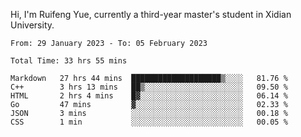 Hi, I'm Ruifeng Yue, currently a third-year master's student in Xidian University.

<!--
**yrf105/yrf105** is a ✨ _special_ ✨ repository because its `README.md` (this file) appears on your GitHub profile.

Here are some ideas to get you started:

- 🔭 I’m currently working on ...
- 🌱 I’m currently learning ...
- 👯 I’m looking to collaborate on ...
- 🤔 I’m looking for help with ...
- 💬 Ask me about ...
- 📫 How to reach me: ...
- 😄 Pronouns: ...
- ⚡ Fun fact: ...
-->

<!--START_SECTION:waka-->

```text
From: 29 January 2023 - To: 05 February 2023

Total Time: 33 hrs 55 mins

Markdown   27 hrs 44 mins  ████████████████████▒░░░░   81.76 %
C++        3 hrs 13 mins   ██▒░░░░░░░░░░░░░░░░░░░░░░   09.50 %
HTML       2 hrs 4 mins    █▓░░░░░░░░░░░░░░░░░░░░░░░   06.14 %
Go         47 mins         ▓░░░░░░░░░░░░░░░░░░░░░░░░   02.33 %
JSON       3 mins          ░░░░░░░░░░░░░░░░░░░░░░░░░   00.18 %
CSS        1 min           ░░░░░░░░░░░░░░░░░░░░░░░░░   00.05 %
```

<!--END_SECTION:waka-->
